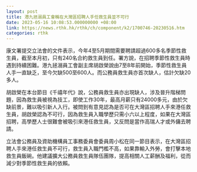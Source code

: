 ```yaml
---
layout: post
title: 港九拯溺員工會稱在大灣區招聘人手任救生員並不可行
date: 2023-05-16 10:08:53.000000000 +08:00
link: https://news.rthk.hk/rthk/ch/component/k2/1700746-20230516.htm
categories: rthk
---
```


康文署提交立法會的文件表示，今年4至5月期間需要聘請超過600多名季節性救生員，截至本月初，只有240名合約救生員到任。署方說，在招聘季節性救生員時遇到持續困難。港九拯溺員工會副主席胡啟榮說由7至8年前開始，季節性救生員人手一直缺乏，至今欠缺500至600人。而公務員救生員亦首次缺人，估計欠缺20多人。

胡啟榮在本台節目《千禧年代》說，公務員救生員亦出現缺人，涉及晉升階梯問題，因為救生員被視為技工，即使工作30年，最高月薪只有24000多元，由於欠缺前景，難以吸引新人入行。被問到有意見認為是否可在大灣區招聘人手來港任救生員，胡啟榮認為不可行，因為救生員入職學歷只需小六以上程度，如果在大灣區招聘，高學歷人士很難會被吸引來港任救生員，又反問是當作高瑞人才或外傭去聘請。

立法會公務員及資助機構員工事務委員會委員周小松在同一節目表示，在大灣區招聘人手來港任救生員不可行，救生員入職門檻不高，如果靠輸入外勞，會打擊本地救生員飯碗。他建議擴大公務員救生員隊伍團隊，提高相關人工薪酬及福利，從而減少對季節性救生員的依賴。
